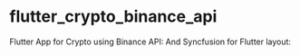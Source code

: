# flutter_crypto_binance_api
Flutter App for Crypto using Binance API:
And Syncfusion for Flutter layout: